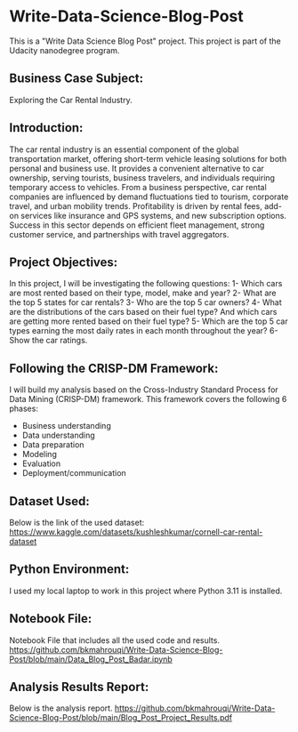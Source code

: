 # Write-Data-Science-Blog-Post

This is a "Write Data Science Blog Post" project.
This project is part of the Udacity nanodegree program.

## Business Case Subject:
Exploring the Car Rental Industry.

## Introduction:
The car rental industry is an essential component of the global transportation market, offering short-term vehicle leasing solutions for both personal and business use. It provides a convenient alternative to car ownership, serving tourists, business travelers, and individuals requiring temporary access to vehicles.
From a business perspective, car rental companies are influenced by demand fluctuations tied to tourism, corporate travel, and urban mobility trends. Profitability is driven by rental fees, add-on services like insurance and GPS systems, and new subscription options. Success in this sector depends on efficient fleet management, strong customer service, and partnerships with travel aggregators.

## Project Objectives:
In this project, I will be investigating the following questions:
1-	Which cars are most rented based on their type, model, make and year?
2-	What are the top 5 states for car rentals?
3-	Who are the top 5 car owners?
4-	What are the distributions of the cars based on their fuel type? And which cars are getting more rented based on their fuel type?
5-	Which are the top 5 car types earning the most daily rates in each month throughout the year?
6-	Show the car ratings.

## Following the CRISP-DM Framework:
I will build my analysis based on the  Cross-Industry Standard Process for Data Mining (CRISP-DM) framework. This framework covers the following 6 phases:
-	Business understanding
-	Data understanding
-	Data preparation
-	Modeling
-	Evaluation
-	Deployment/communication

## Dataset Used:
Below is the link of the used dataset:
https://www.kaggle.com/datasets/kushleshkumar/cornell-car-rental-dataset

## Python Environment:
I used my local laptop to work in this project where Python 3.11 is installed.

## Notebook File:
Notebook File that includes all the used code and results.
https://github.com/bkmahrouqi/Write-Data-Science-Blog-Post/blob/main/Data_Blog_Post_Badar.ipynb

## Analysis Results Report:
Below is the analysis report.
https://github.com/bkmahrouqi/Write-Data-Science-Blog-Post/blob/main/Blog_Post_Project_Results.pdf


